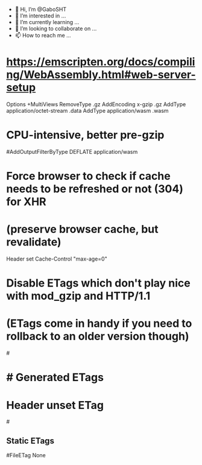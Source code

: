 - 👋 Hi, I’m @GaboSHT
- 👀 I’m interested in ...
- 🌱 I’m currently learning ...
- 💞️ I’m looking to collaborate on ...
- 📫 How to reach me ...

<!---
GaboSHT/GaboSHT is a ✨ special ✨ repository because its `README.md` (this file) appears on your GitHub profile.
You can click the Preview link to take a look at your changes.
--->
# https://emscripten.org/docs/compiling/WebAssembly.html#web-server-setup
Options +MultiViews
RemoveType .gz
AddEncoding x-gzip .gz
AddType application/octet-stream .data
AddType application/wasm .wasm

# CPU-intensive, better pre-gzip
#AddOutputFilterByType DEFLATE application/wasm


# Force browser to check if cache needs to be refreshed or not (304) for XHR
# (preserve browser cache, but revalidate)
<IfModule mod_headers.c>
  Header set Cache-Control "max-age=0"
</IfModule>

# Disable ETags which don't play nice with mod_gzip and HTTP/1.1
# (ETags come in handy if you need to rollback to an older version though)
#<IfModule mod_headers.c>
#  # Generated ETags
#  Header unset ETag
#</IfModule>
## Static ETags
#FileETag None
